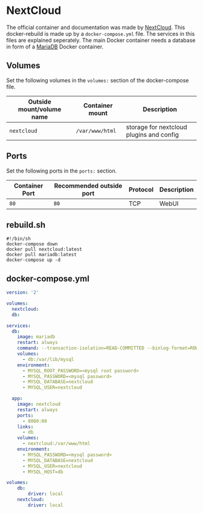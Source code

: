 # NextCloud

The official container and documentation was made by [NextCloud](https://hub.docker.com/_/nextcloud).
This docker-rebuild is made up by a `docker-compose.yml` file.
The services in this files are explained seperately.
The main Docker container needs a database in form of a [MariaDB](./mariadb.md)
Docker container.

## Volumes

Set the following volumes in the `volumes:` section of the docker-compose file.

| Outside mount/volume name | Container mount | Description                              |
| ------------------------- | --------------- | ---------------------------------------- |
| `nextcloud`               | `/var/www/html` | storage for nextcloud plugins and config |

## Ports

Set the following ports in the `ports:` section.

| Container Port | Recommended outside port | Protocol | Description |
| -------------- | ------------------------ | -------- | ----------- |
| `80`           | `80`                     | TCP      | WebUI       |

## rebuild.sh

```shell
#!/bin/sh
docker-compose down
docker pull nextcloud:latest
docker pull mariadb:latest
docker-compose up -d
```

## docker-compose.yml

```yml
version: '2'

volumes:
  nextcloud:
  db:

services:
  db:
    image: mariadb
    restart: always
    command: --transaction-isolation=READ-COMMITTED --binlog-format=ROW
    volumes:
      - db:/var/lib/mysql
    environment:
      - MYSQL_ROOT_PASSWORD=<mysql root password>
      - MYSQL_PASSWORD=<mysql password>
      - MYSQL_DATABASE=nextcloud
      - MYSQL_USER=nextcloud

  app:
    image: nextcloud
    restart: always
    ports:
      - 8080:80
    links:
      - db
    volumes:
      - nextcloud:/var/www/html
    environment:
      - MYSQL_PASSWORD=<mysql password>
      - MYSQL_DATABASE=nextcloud
      - MYSQL_USER=nextcloud
      - MYSQL_HOST=db

volumes:
    db:
        driver: local
    nextcloud:
        driver: local

```

